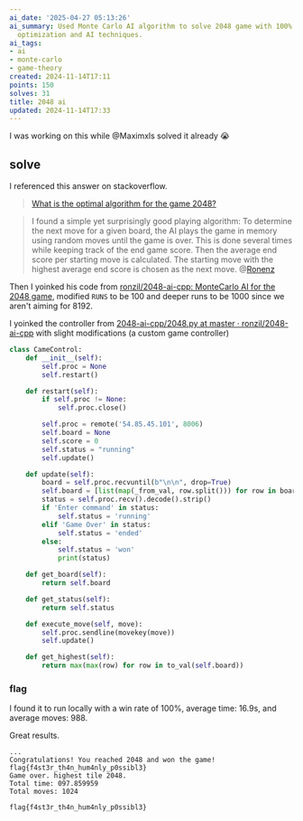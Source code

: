 ```yaml
---
ai_date: '2025-04-27 05:13:26'
ai_summary: Used Monte Carlo AI algorithm to solve 2048 game with 100% win rate, showcasing
  optimization and AI techniques.
ai_tags:
- ai
- monte-carlo
- game-theory
created: 2024-11-14T17:11
points: 150
solves: 31
title: 2048 ai
updated: 2024-11-14T17:33
---
```


I was working on this while @Maximxls solved it already 😭

## solve

I referenced this answer on stackoverflow.

> [What is the optimal algorithm for the game 2048?](https://stackoverflow.com/a/23853848/18196178)

> I found a simple yet surprisingly good playing algorithm: To determine the next move for a given board, the AI plays the game in memory using random moves until the game is over. This is done several times while keeping track of the end game score. Then the average end score per starting move is calculated. The starting move with the highest average end score is chosen as the next move.
> @[Ronenz](https://stackoverflow.com/users/632039/ronenz)

Then I yoinked his code from [ronzil/2048-ai-cpp: MonteCarlo AI for the 2048 game](https://github.com/ronzil/2048-ai-cpp), modified `RUNS` to be 100 and deeper runs to be 1000 since we aren't aiming for 8192.

I yoinked the controller from [2048-ai-cpp/2048.py at master · ronzil/2048-ai-cpp](https://github.com/ronzil/2048-ai-cpp/blob/master/2048.py) with slight modifications (a custom game controller)

```python [solve.py]
class CameControl:
    def __init__(self):
        self.proc = None
        self.restart()

    def restart(self):
        if self.proc != None:
            self.proc.close()

        self.proc = remote('54.85.45.101', 8006)
        self.board = None
        self.score = 0
        self.status = "running"
        self.update()

    def update(self):
        board = self.proc.recvuntil(b"\n\n", drop=True)
        self.board = [list(map(_from_val, row.split())) for row in board.decode().strip().split("\n")]
        status = self.proc.recv().decode().strip()
        if 'Enter command' in status:
            self.status = 'running'
        elif 'Game Over' in status:
            self.status = 'ended'
        else:
            self.status = 'won'
            print(status)

    def get_board(self):
        return self.board

    def get_status(self):
        return self.status

    def execute_move(self, move):
        self.proc.sendline(movekey(move))
        self.update()

    def get_highest(self):
        return max(max(row) for row in to_val(self.board))
```

### flag
I found it to run locally with a win rate of 100%, average time: 16.9s, and average moves: 988.

Great results.

```
...
Congratulations! You reached 2048 and won the game!
flag{f4st3r_th4n_hum4nly_p0ssibl3}
Game over. highest tile 2048.
Total time: 097.859959
Total moves: 1024
```

```flag
flag{f4st3r_th4n_hum4nly_p0ssibl3}
```